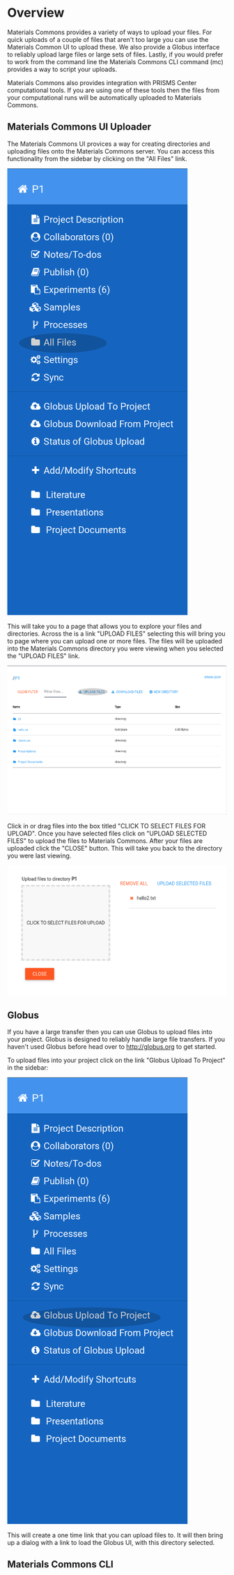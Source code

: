 # Overview

Materials Commons provides a variety of ways to upload your files. For quick uploads of a couple of files that aren't too large
you can use the Materials Common UI to upload these. We also provide a Globus interface to reliably upload large files or
large sets of files. Lastly, if you would prefer to work from the command line the Materials Commons CLI command (mc) provides
a way to script your uploads.

Materials Commons also provides integration with PRISMS Center computational tools. If you are using one of these tools
then the files from your computational runs will be automatically uploaded to Materials Commons.

## Materials Commons UI Uploader

The Materials Commons UI provices a way for creating directories and uploading files onto the Materials Commons server.
You can access this functionality from the sidebar by clicking on the "All Files" link.

![Sidenav](images/project_sidebar_all_files_highlighted.png ':size=180%')

This will take you to a page that allows you to explore your files and directories. Across the is a link "UPLOAD FILES" selecting this
will bring you to page where you can upload one or more files. The files will be uploaded into the Materials Commons directory you were
viewing when you selected the "UPLOAD FILES" link.

![All Files](images/all_files_upload_files.png)

Click in or drag files into the box titled "CLICK TO SELECT FILES FOR UPLOAD". Once you have selected files click on "UPLOAD SELECTED FILES" to
upload the files to Materials Commons. After your files are uploaded click the "CLOSE" button. This will take you back to the directory you were
last viewing.

![Upload Files](images/upload_files.png)

## Globus

If you have a large transfer then you can use Globus to upload files into your project. Globus is designed to reliably handle large file transfers.
If you haven't used Globus before head over to http://globus.org to get started.

To upload files into your project click on the link "Globus Upload To Project" in the sidebar:

![Globus Upload Files](images/project_sidebar_globus_upload.png ':size=180%')

This will create a one time link that you can upload files to. It will then bring up a dialog with a link to load the Globus UI, with this directory selected.

## Materials Commons CLI